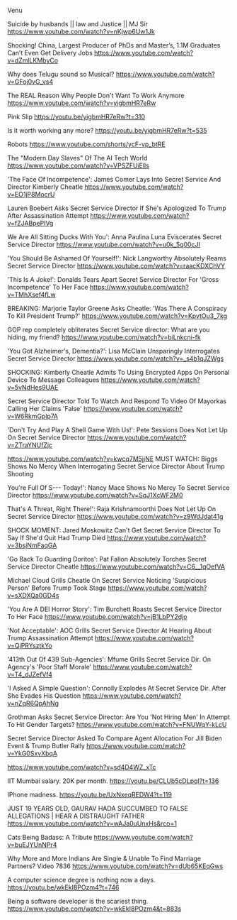 
Venu

Suicide by husbands || law and Justice || MJ Sir
https://www.youtube.com/watch?v=nKjwp6Uw1Jk


Shocking! China, Largest Producer of PhDs and Master’s, 1.1M Graduates Can’t Even Get Delivery Jobs
https://www.youtube.com/watch?v=dZmlLKMbyCo


Why does Telugu sound so Musical?
https://www.youtube.com/watch?v=GFoj0vG_vs4


The REAL Reason Why People Don't Want To Work Anymore
https://www.youtube.com/watch?v=yigbmHR7eRw

Pink Slip
https://youtu.be/yigbmHR7eRw?t=310

Is it worth working any more?
https://youtu.be/yigbmHR7eRw?t=535

Robots
https://www.youtube.com/shorts/ycF-vp_btRE


The "Modern Day Slaves" Of The AI Tech World
https://www.youtube.com/watch?v=VPSZFUiElls


'The Face Of Incompetence': James Comer Lays Into Secret Service And Director Kimberly Cheatle
https://www.youtube.com/watch?v=EO1jP8MocrU


Lauren Boebert Asks Secret Service Director If She's Apologized To Trump After Assassination Attempt
https://www.youtube.com/watch?v=fZJABpePlVg


We Are All Sitting Ducks With You': Anna Paulina Luna Eviscerates Secret Service Director
https://www.youtube.com/watch?v=u0k_5q00cJI


'You Should Be Ashamed Of Yourself!': Nick Langworthy Absolutely Reams Secret Service Director
https://www.youtube.com/watch?v=raacKDXChVY


'This Is A Joke!': Donalds Tears Apart Secret Service Director For 'Gross Incompetence' To Her Face
https://www.youtube.com/watch?v=TMhXsef4fLw


BREAKING: Marjorie Taylor Greene Asks Cheatle: 'Was There A Conspiracy To Kill President Trump?'
https://www.youtube.com/watch?v=KpvtOu3_7kg


GOP rep completely obliterates Secret Service director: What are you hiding, my friend?
https://www.youtube.com/watch?v=biLnkcni-fk


'You Got Alzheimer's, Dementia?': Lisa McClain Unsparingly Interrogates Secret Service Director
https://www.youtube.com/watch?v=_s4b1qJZWgs


SHOCKING: Kimberly Cheatle Admits To Using Encrypted Apps On Personal Device To Message Colleagues
https://www.youtube.com/watch?v=5vNdHes9UAE


Secret Service Director Told To Watch And Respond To Video Of Mayorkas Calling Her Claims 'False'
https://www.youtube.com/watch?v=W6RkmGplp7A


'Don't Try And Play A Shell Game With Us!': Pete Sessions Does Not Let Up On Secret Service Director
https://www.youtube.com/watch?v=ZTraYNUfZjc


https://www.youtube.com/watch?v=kwcq7M5jjNE
MUST WATCH: Biggs Shows No Mercy When Interrogating Secret Service Director About Trump Shooting


You're Full Of S--- Today!': Nancy Mace Shows No Mercy To Secret Service Director
https://www.youtube.com/watch?v=SqJ1XcWF2M0


That's A Threat, Right There!': Raja Krishnamoorthi Does Not Let Up On Secret Service Director
https://www.youtube.com/watch?v=z9WdJdat41g


SHOCK MOMENT: Jared Moskowitz Can't Get Secret Service Director To Say If She'd Quit Had Trump Died
https://www.youtube.com/watch?v=3bsjNmFaqGA

'Go Back To Guarding Doritos': Pat Fallon Absolutely Torches Secret Service Director Cheatle
https://www.youtube.com/watch?v=C6__1qOefVA


Michael Cloud Grills Cheatle On Secret Service Noticing 'Suspicious Person' Before Trump Took Stage
https://www.youtube.com/watch?v=sXDXQa0GD4s


'You Are A DEI Horror Story': Tim Burchett Roasts Secret Service Director To Her Face
https://www.youtube.com/watch?v=jB1LbPY2djo


'Not Acceptable': AOC Grills Secret Service Director At Hearing About Trump Assassination Attempt
https://www.youtube.com/watch?v=QjPRYsztkYo


'413th Out Of 439 Sub-Agencies': Mfume Grills Secret Service Dir. On Agency's 'Poor Staff Morale'
https://www.youtube.com/watch?v=T4_dJZefVf4


'I Asked A Simple Question': Connolly Explodes At Secret Service Dir. After She Evades His Question
https://www.youtube.com/watch?v=nZqR6QpAhNg

Grothman Asks Secret Service Director: Are You 'Not Hiring Men' In Attempt To Hit Gender Targets?
https://www.youtube.com/watch?v=FNUWqY-kLcU


Secret Service Director Asked To Compare Agent Allocation For Jill Biden Event & Trump Butler Rally
https://www.youtube.com/watch?v=YkG0SxvXbqA


https://www.youtube.com/watch?v=sd4D4WZ_xTc


IIT Mumbai salary. 20K per month.
https://youtu.be/CLUb5cDLpqI?t=136

IPhone madness.
https://youtu.be/UxNxeqREDW4?t=119


JUST 19 YEARS OLD, GAURAV HADA SUCCUMBED TO FALSE ALLEGATIONS | HEAR A DISTRAUGHT FATHER
https://www.youtube.com/watch?v=wAJa0uUnxHs&rco=1

Cats Being Badass: A Tribute
https://www.youtube.com/watch?v=buEJYUnNPr4


Why More and More Indians Are Single & Unable To Find Marriage Partners? Video 7836
https://www.youtube.com/watch?v=dUb65KEqGws

A computer science degree is nothing now a days.
https://youtu.be/wkEkI8POzm4?t=746

Being a software developer is the scariest thing. 
https://www.youtube.com/watch?v=wkEkI8POzm4&t=883s

